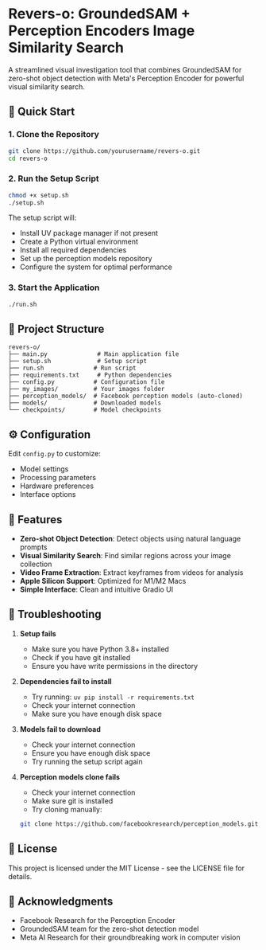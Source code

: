 # Revers-o: GroundedSAM + Perception Encoders Image Similarity Search

A streamlined visual investigation tool that combines GroundedSAM for zero-shot object detection with Meta's Perception Encoder for powerful visual similarity search.

## 🚀 Quick Start

### 1. Clone the Repository
```bash
git clone https://github.com/yourusername/revers-o.git
cd revers-o
```

### 2. Run the Setup Script
```bash
chmod +x setup.sh
./setup.sh
```

The setup script will:
- Install UV package manager if not present
- Create a Python virtual environment
- Install all required dependencies
- Set up the perception models repository
- Configure the system for optimal performance

### 3. Start the Application
```bash
./run.sh
```

## 📁 Project Structure
```
revers-o/
├── main.py              # Main application file
├── setup.sh             # Setup script
├── run.sh              # Run script
├── requirements.txt     # Python dependencies
├── config.py           # Configuration file
├── my_images/          # Your images folder
├── perception_models/  # Facebook perception models (auto-cloned)
├── models/             # Downloaded models
└── checkpoints/        # Model checkpoints
```

## ⚙️ Configuration

Edit `config.py` to customize:
- Model settings
- Processing parameters
- Hardware preferences
- Interface options

## 🎯 Features

- **Zero-shot Object Detection**: Detect objects using natural language prompts
- **Visual Similarity Search**: Find similar regions across your image collection
- **Video Frame Extraction**: Extract keyframes from videos for analysis
- **Apple Silicon Support**: Optimized for M1/M2 Macs
- **Simple Interface**: Clean and intuitive Gradio UI

## 🔧 Troubleshooting

1. **Setup fails**
   - Make sure you have Python 3.8+ installed
   - Check if you have git installed
   - Ensure you have write permissions in the directory

2. **Dependencies fail to install**
   - Try running: `uv pip install -r requirements.txt`
   - Check your internet connection
   - Make sure you have enough disk space

3. **Models fail to download**
   - Check your internet connection
   - Ensure you have enough disk space
   - Try running the setup script again

4. **Perception models clone fails**
   - Check your internet connection
   - Make sure git is installed
   - Try cloning manually:
   ```bash
   git clone https://github.com/facebookresearch/perception_models.git
   ```

## 📝 License

This project is licensed under the MIT License - see the LICENSE file for details.

## 🙏 Acknowledgments

- Facebook Research for the Perception Encoder
- GroundedSAM team for the zero-shot detection model
- Meta AI Research for their groundbreaking work in computer vision
